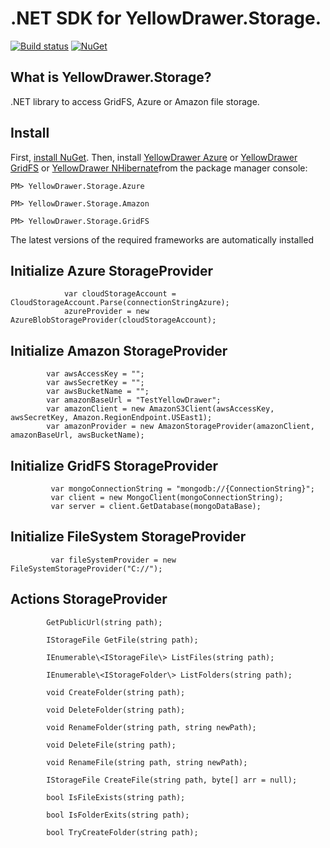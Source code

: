 # .NET SDK for YellowDrawer.Storage.


[![Build status](https://ci.appveyor.com/api/projects/status/t76g9ja3s5a3ex1q?svg=true)](https://ci.appveyor.com/project/AlexeyKharchenko/yellowdrawer) [![NuGet](https://img.shields.io/nuget/v/YellowDrawer.Storage.Common.svg)](https://www.nuget.org/packages/YellowDrawer.Storage.Common/) 

## What is YellowDrawer.Storage?

.NET library to access GridFS, Azure or Amazon file storage.

## Install

First, [install NuGet](http://docs.nuget.org/docs/start-here/installing-nuget). Then, install [YellowDrawer Azure](https://www.nuget.org/packages/YellowDrawer.Storage.Azure/) or [YellowDrawer GridFS](https://www.nuget.org/packages/YellowDrawer.Storage.GridFS/) or [YellowDrawer NHibernate](https://www.nuget.org/packages/YellowDrawer.Storage.Amazon/)from the package manager console:

```
PM> YellowDrawer.Storage.Azure
```

```
PM> YellowDrawer.Storage.Amazon
```

```
PM> YellowDrawer.Storage.GridFS
```

The latest versions of the required frameworks are automatically installed 

## Initialize Azure StorageProvider

~~~~~~~~~~~~~~~~~~~~~~~~~~~~~~~~~~~~~~~~~~~~~~~~~~~~~~~~~~~~~~~~~~~~~~~~~~~~~~~~
			var cloudStorageAccount = CloudStorageAccount.Parse(connectionStringAzure);
            azureProvider = new AzureBlobStorageProvider(cloudStorageAccount);
~~~~~~~~~~~~~~~~~~~~~~~~~~~~~~~~~~~~~~~~~~~~~~~~~~~~~~~~~~~~~~~~~~~~~~~~~~~~~~~~

## Initialize Amazon StorageProvider

~~~~~~~~~~~~~~~~~~~~~~~~~~~~~~~~~~~~~~~~~~~~~~~~~~~~~~~~~~~~~~~~~~~~~~~~~~~~~~~~
		var awsAccessKey = "";
        var awsSecretKey = "";
        var awsBucketName = "";
        var amazonBaseUrl = "TestYellowDrawer";
		var amazonClient = new AmazonS3Client(awsAccessKey, awsSecretKey, Amazon.RegionEndpoint.USEast1);
        var amazonProvider = new AmazonStorageProvider(amazonClient, amazonBaseUrl, awsBucketName);
~~~~~~~~~~~~~~~~~~~~~~~~~~~~~~~~~~~~~~~~~~~~~~~~~~~~~~~~~~~~~~~~~~~~~~~~~~~~~~~~

## Initialize GridFS StorageProvider

~~~~~~~~~~~~~~~~~~~~~~~~~~~~~~~~~~~~~~~~~~~~~~~~~~~~~~~~~~~~~~~~~~~~~~~~~~~~~~~~
		 var mongoConnectionString = "mongodb://{ConnectionString}";
		 var client = new MongoClient(mongoConnectionString);
         var server = client.GetDatabase(mongoDataBase);
~~~~~~~~~~~~~~~~~~~~~~~~~~~~~~~~~~~~~~~~~~~~~~~~~~~~~~~~~~~~~~~~~~~~~~~~~~~~~~~~

## Initialize FileSystem StorageProvider

~~~~~~~~~~~~~~~~~~~~~~~~~~~~~~~~~~~~~~~~~~~~~~~~~~~~~~~~~~~~~~~~~~~~~~~~~~~~~~~~
		 var fileSystemProvider = new FileSystemStorageProvider("C://");
~~~~~~~~~~~~~~~~~~~~~~~~~~~~~~~~~~~~~~~~~~~~~~~~~~~~~~~~~~~~~~~~~~~~~~~~~~~~~~~~


## Actions StorageProvider
~~~~~~~~~~~~~~~~~~~~~~~~~~~~~~~~~~~~~~~~~~~~~~~~~~~~~~~~~~~~~~~~~~~~~~~~~~~~~~~~
		GetPublicUrl(string path);

		IStorageFile GetFile(string path);

		IEnumerable\<IStorageFile\> ListFiles(string path);

		IEnumerable\<IStorageFolder\> ListFolders(string path);

		void CreateFolder(string path);

		void DeleteFolder(string path);

		void RenameFolder(string path, string newPath);

		void DeleteFile(string path);

		void RenameFile(string path, string newPath);

		IStorageFile CreateFile(string path, byte[] arr = null);

		bool IsFileExists(string path);

		bool IsFolderExits(string path);

		bool TryCreateFolder(string path);
~~~~~~~~~~~~~~~~~~~~~~~~~~~~~~~~~~~~~~~~~~~~~~~~~~~~~~~~~~~~~~~~~~~~~~~~~~~~~~~~